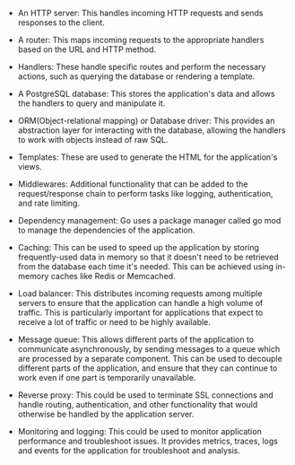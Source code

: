 - An HTTP server: This handles incoming HTTP requests and sends responses to the client.

- A router: This maps incoming requests to the appropriate handlers based on the URL and HTTP method.

- Handlers: These handle specific routes and perform the necessary actions, such as querying the database or rendering a template.

- A PostgreSQL database: This stores the application's data and allows the handlers to query and manipulate it.

- ORM(Object-relational mapping) or Database driver: This provides an abstraction layer for interacting with the database, allowing the handlers to work with objects instead of raw SQL.

- Templates: These are used to generate the HTML for the application's views.

- Middlewares: Additional functionality that can be added to the request/response chain to perform tasks like logging, authentication, and rate limiting.

- Dependency management: Go uses a package manager called go mod to manage the dependencies of the application.

- Caching: This can be used to speed up the application by storing frequently-used data in memory so that it doesn't need to be retrieved from the database each time it's needed. This can be achieved using in-memory caches like Redis or Memcached.

- Load balancer: This distributes incoming requests among multiple servers to ensure that the application can handle a high volume of traffic. This is particularly important for applications that expect to receive a lot of traffic or need to be highly available.

- Message queue: This allows different parts of the application to communicate asynchronously, by sending messages to a queue which are processed by a separate component. This can be used to decouple different parts of the application, and ensure that they can continue to work even if one part is temporarily unavailable.

- Reverse proxy: This could be used to terminate SSL connections and handle routing, authentication, and other functionality that would otherwise be handled by the application server.

- Monitoring and logging: This could be used to monitor application performance and troubleshoot issues. It provides metrics, traces, logs and events for the application for troubleshoot and analysis.

